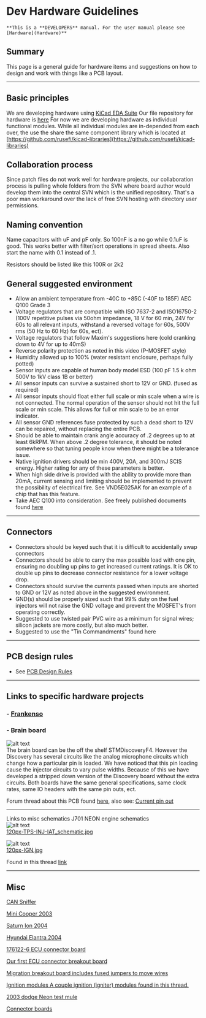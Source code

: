 # Dev Hardware Guidelines

    **This is a **DEVELOPERS** manual. For the user manual please see [Hardware](Hardware)**

## Summary

This page is a general guide for hardware items and
suggestions on how to design and work with things like a PCB layout.  

---

## Basic principles

We are developing hardware using [KiCad EDA Suite](http://www.kicad-pcb.org/)
Our file repository for hardware is [here](https://github.com/rusefi/rusefi/tree/master/hardware)
For now we are developing hardware as individual functional modules. While all individual modules are in-depended from each over, the use the share the same component library which is located at [https://github.com/rusefi/kicad-libraries](https://github.com/rusefi/kicad-libraries)

## Collaboration process

Since patch files do not work well for hardware projects, our collaboration process is pulling whole folders from the SVN where board author would develop them into the central SVN which is the unified repository. That's a poor man workaround over the lack of free SVN hosting with directory user permissions.

## Naming convention

Name capacitors with uF and pF only. So 100nF is a no go while 0.1uF is good.
This works better with filter/sort operations in spread sheets.
Also start the name with 0.1 instead of .1.

Resistors should be listed like this 100R or 2k2

## General suggested environment

- Allow an ambient temperature from -40C to +85C (-40F to 185F) AEC Q100 Grade 3  
- Voltage regulators that are compatible with ISO 7637-2 and ISO16750-2 (100V repetitive pulses via 50ohm impedance, 18 V for 60 min, 24V for 60s to all relevant inputs, withstand a reversed voltage for 60s, 500V rms (50 Hz to 60 Hz) for 60s, ect).  
- Voltage regulators that follow Maxim's suggestions here (cold cranking down to 4V for up to 40mS)  
- Reverse polarity protection as noted in this video (P-MOSFET style)  
- Humidity allowed up to 100% (water resistant enclosure, perhaps fully potted)  
- Sensor inputs are capable of human body model ESD (100 pF 1.5 k ohm 500V to 1kV class 1B or better)  
- All sensor inputs can survive a sustained short to 12V or GND. (fused as required)  
- All sensor inputs should float either full scale or min scale when a wire is not connected. The normal operation of the sensor should not hit the full scale or min scale. This allows for full or min scale to be an error indicator.  
- All sensor GND references fuse protected by such a dead short to 12V can be repaired, without replacing the entire PCB.  
- Should be able to maintain crank angle accuracy of .2 degrees up to at least 6kRPM. When above .2 degree tolerance, it should be noted somewhere so that tuning people know when there might be a tolerance issue.  
- Native ignition drivers should be min 400V, 20A, and 300mJ SCIS energy. Higher rating for any of these parameters is better.  
- When high side drive is provided with the ability to provide more than 20mA, current sensing and limiting should be implemented to prevent the possibility of electrical fire. See VND5E025AK for an example of a chip that has this feature.  
- Take AEC Q100 into consideration. See freely published documents found [here](http://www.aecouncil.com/AECDocuments.html)

---

## Connectors

- Connectors should be keyed such that it is difficult to accidentally swap connectors  
- Connectors should be able to carry the max possible load with one pin, ensuring no doubling up pins to get increased current ratings. It is OK to double up pins to decrease connector resistance for a lower voltage drop.  
- Connectors should survive the currents passed when inputs are shorted to GND or 12V as noted above in the suggested environment.  
- GND(s) should be properly sized such that 99% duty on the fuel injectors will not raise the GND voltage and prevent the MOSFET's from operating correctly.  
- Suggested to use twisted pair PVC wire as a minimum for signal wires; silicon jackets are more costly, but also much better.  
- Suggested to use the "Tin Commandments" found here  

---

## PCB design rules

- See [PCB Design Rules](PCB-Design-Rules)

---

## Links to specific hardware projects

### - [Frankenso](Hardware-Frankenso)

### - Brain board

![alt text](Images/Vyuqd8h.png)  
The brain board can be the off the shelf STMDiscoveryF4. However the Discovery has several circuits like the analog microphone circuits which change how a particular pin is loaded. We have noticed that this pin loading cause the injector circuits to vary pulse widths. Because of this we have developed a stripped down version of the Discovery board without the extra circuits. Both boards have the same general specifications, same clock rates, same IO headers with the same pin outs, ect.

Forum thread about this PCB found [here](http://rusefi.com/forum/viewtopic.php?f=4&t=381), also see:
[Current pin out](https://docs.google.com/spreadsheet/ccc?key=0Arl1FeMZcfisdGpIZVBGMWFIQXdycnVNOWRjRG5YNnc)


---

Links to misc schematics
J701 NEON engine schematics  
![alt text](Images/120px-TPS-INJ-IAT_schematic.jpg)  
[120px-TPS-INJ-IAT_schematic.jpg](Images/TPS-INJ-IAT_schematic.jpg)

![alt text](Images/120px-IGN.jpg)  
[120px-IGN.jpg](Images/IGN.jpg)

Found in this thread [link](http://rusefi.com/forum/viewtopic.php?f=3&t=360&start=52)

---

## Misc

[CAN Sniffer](../technical-and-legacy/CAN-Sniffer.md)

[Mini Cooper 2003](Mini-Cooper-2003)

[Saturn Ion 2004](Saturn-Ion-2004)

[Hyundai Elantra 2004](Hyundai-Elantra-2004)

[176122-6 ECU connector board](http://rusefi.com/forum/viewtopic.php?f=4&t=507)

[Our first ECU connector breakout board](http://rusefi.com/forum/viewtopic.php?f=4&t=3)

[Migration breakout board includes fused jumpers to move wires](http://rusefi.com/forum/viewtopic.php?f=4&t=454)

[Ignition modules A couple ignition (igniter) modules found in this thread.](https://rusefi.com//forum/viewtopic.php?f=4&t=286)

[2003 dodge Neon test mule](https://rusefi.com/forum/viewtopic.php?f=3&t=696)

[Connector boards](OEM-connectors)
